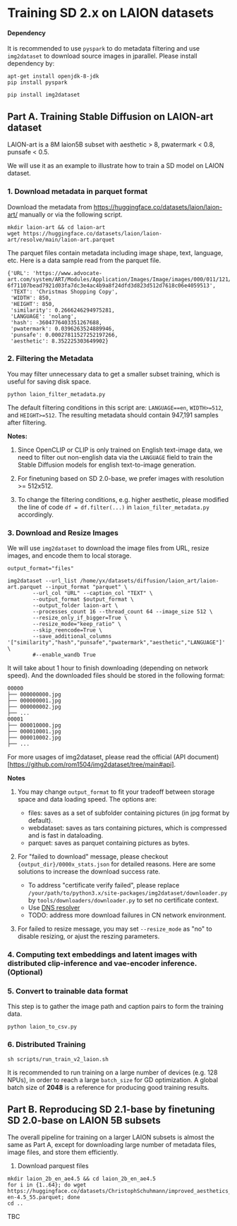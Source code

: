 # Training SD 2.x on LAION datasets

#### Dependency

It is recommended to use `pyspark` to do metadata filtering and use `img2dataset` to download source images in jparallel. Please install dependency by: 

```shell
apt-get install openjdk-8-jdk
pip install pyspark

pip install img2dataset
```

## Part A. Training Stable Diffusion on LAION-art dataset

LAION-art is a 8M laion5B subset with aesthetic > 8, pwatermark < 0.8, punsafe < 0.5. 

We will use it as an example to illustrate how to train a SD model on LAION dataset.

### 1. Download metadata in parquet format

Download the metadata from https://huggingface.co/datasets/laion/laion-art/ manually or via the following script. 

```shell
mkdir laion-art && cd laion-art
wget https://huggingface.co/datasets/laion/laion-art/resolve/main/laion-art.parquet
```

The parquet files contain metadata including image shape, text, language, etc. Here is a data sample read from the parquet file.

```text
{'URL': 'https://www.advocate-art.com/system/ART/Modules/Application/Images/Image/images/000/011/121/artistique_half/VML175107.jpg?6f71107bead7921d03fa7dc3e4ac4b9a8f24dfd3d823d512d7618c06e4059513',
 'TEXT': 'Christmas Shopping Copy',
 'WIDTH': 850,
 'HEIGHT': 850,
 'similarity': 0.2666246294975281,
 'LANGUAGE': 'nolang',
 'hash': -3604776403351267688,
 'pwatermark': 0.0396263524889946,
 'punsafe': 0.00027811527252197266,
 'aesthetic': 8.352225303649902}
```

### 2. Filtering the Metadata

You may filter unnecessary data to get a smaller subset training, which is useful for saving disk space. 

```
python laion_filter_metadata.py
```

The default filtering conditions in this script are: `LANGUAGE==en`, `WIDTH>=512`, and `HEIGHT>=512`. The resulting metadata should contain 947,191 samples after filtering.

**Notes:**

1. Since OpenCLIP or CLIP is only trained on English text-image data, we need to filter out non-english data via the `LANGUAGE` field to train the Stable Diffusion models for english text-to-image generation.

2. For finetuning based on SD 2.0-base, we prefer images with resolution >= 512x512.

3. To change the filtering conditions, e.g. higher aesthetic, please modified the line of code `df = df.filter(...)` in `laion_filter_metadata.py` accordingly.

### 3. Download and Resize Images 

We will use `img2dataset` to download the image files from URL, resize images, and encode them to local storage.

```shell
output_format="files"

img2dataset --url_list /home/yx/datasets/diffusion/laion_art/laion-art.parquet --input_format "parquet" \
        --url_col "URL" --caption_col "TEXT" \
		--output_format $output_format \
        --output_folder laion-art \
		--processes_count 16 --thread_count 64 --image_size 512 \
        --resize_only_if_bigger=True \
		--resize_mode="keep_ratio" \
		--skip_reencode=True \
        --save_additional_columns '["similarity","hash","punsafe","pwatermark","aesthetic","LANGUAGE"]' \
		#--enable_wandb True

```

It will take about 1 hour to finish downloading (depending on network speed). And the downloaded files should be stored in the following format:

```text
00000
├── 000000000.jpg
├── 000000001.jpg
├── 000000002.jpg
├── ... 
00001
├── 000010000.jpg
├── 000010001.jpg
├── 000010002.jpg
├── ... 
```

For more usages of img2dataset, please read the official (API document)[https://github.com/rom1504/img2dataset/tree/main#api].

**Notes**

1. You may change `output_format` to fit your tradeoff between storage space and data loading speed. The options are:
    - files:  saves as a set of subfolder containing pictures (in jpg format by default).
    - webdataset: saves as tars containing pictures, which is compressed and is fast in dataloading.
    - parquet: saves as parquet containing pictures as bytes.
2. For "failed to download" message, please checkout `{output_dir}/0000x_stats.json` for detailed reasons. Here are some solutions to increase the download success rate.
    - To address "certificate verify failed", please replace `/your/path/to/python3.x/site-packages/img2dataset/downloader.py` by `tools/downloaders/downloader.py` to set no certificate context. 
    - Use [DNS resolver](https://github.com/rom1504/img2dataset/tree/main#setting-up-a-high-performance-dns-resolver)
    - TODO: address more download failures in CN network environment.

3. For failed to resize message, you may set `--resize_mode` as "no" to disable resizing, or ajust the reszing parameters.


### 4. Computing text embeddings and latent images with distributed clip-inference and vae-encoder inference. (Optional)

### 5. Convert to trainable data format 

This step is to gather the image path and caption pairs to form the training data.

```
python laion_to_csv.py
```


### 6. Distributed Training

```
sh scripts/run_train_v2_laion.sh
```

It is recommended to run training on a large number of devices (e.g. 128 NPUs), in order to reach a large `batch_size` for GD optimization. A global batch size of **2048** is a reference for producing good training results. 


## Part B. Reproducing SD 2.1-base by finetuning SD 2.0-base on LAION 5B subsets 

The overall pipeline for training on a larger LAION subsets is almost the same as Part A, except for downloading large number of metadata files, image files, and store them efficiently. 


1. Download parquest files

```shell
mkdir laion_2b_en_ae4.5 && cd laion_2b_en_ae4.5
for i in {1..64}; do wget https://huggingface.co/datasets/ChristophSchuhmann/improved_aesthetics_4.5plus/resolve/main/2B-en-4.5_55.parquet; done
cd ..
```

TBC

